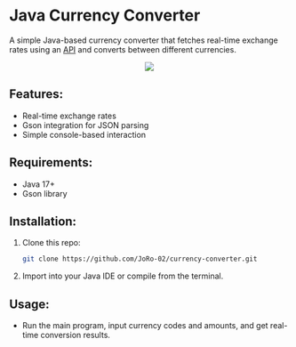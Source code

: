 <h1> Java Currency Converter</h1>
<p>A simple Java-based currency converter that fetches real-time exchange rates using an <a href = "https://www.exchangerate-api.com/" target= "_blank">API</a> and converts between different currencies.</p>

<p align="center">
  <img src="https://github.com/user-attachments/assets/d5343813-64e5-4f56-b50d-cc7988435955"/>
</p>




<h2>Features:</h2>
<ul>
  <li>Real-time exchange rates</li>
  <li>Gson integration for JSON parsing</li>
  <li>Simple console-based interaction</li>
</ul>

<h2>Requirements:</h2>
<ul>
  <li>Java 17+</li>
  <li>Gson library</li>
</ul>

<h2>Installation:</h2>
<ol>
  <li>
  Clone this repo: <br>
    
  ```bash
  git clone https://github.com/JoRo-02/currency-converter.git
  ```
  </li>

  <li>Import into your Java IDE or compile from the terminal.</li>
</ol>

<h2>Usage:</h2>

<ul>
  <li>Run the main program, input currency codes and amounts, and get real-time conversion results.</li>
</ul>
